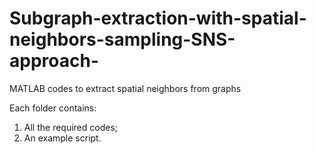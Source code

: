 # Subgraph-extraction-with-spatial-neighbors-sampling-SNS-approach-
MATLAB codes to extract spatial neighbors from graphs

Each folder contains:
1) All the required codes;
2) An example script. 
